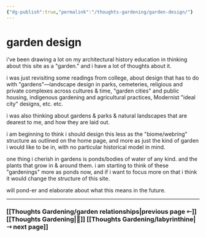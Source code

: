 ```yaml
---
{"dg-publish":true,"permalink":"/thoughts-gardening/garden-design/"}
---
```



# garden design

i've been drawing a lot on my architectural history education in thinking about this site as a "garden." and i have a lot of thoughts about it.

i was just revisiting some readings from college, about design that has to do with "gardens"&mdash;landscape design in parks, cemeteries, religious and private complexes across cultures & time, "garden cities" and public housing, indigenous gardening and agricultural practices, Modernist "ideal city" designs, etc. etc.

i was also thinking about gardens & parks & natural landscapes that are dearest to me, and how they are laid out.

i am beginning to think i should design this less as the "biome/webring" structure as outlined on the home page, and more as just the kind of garden i would like to be in, with no particular historical model in mind.

one thing i cherish in gardens is ponds/bodies of water of any kind. and the plants that grow in & around them. i am starting to think of these "gardenings" more as ponds now, and if i want to focus more on that i think it would change the structure of this site.

will pond-er and elaborate about what this means in the future.

---

### [[Thoughts Gardening/garden relationships\|previous page ⇽]] [[Thoughts Gardening\|💬]] [[Thoughts Gardening/labyrinthine\|⇾ next page]]

